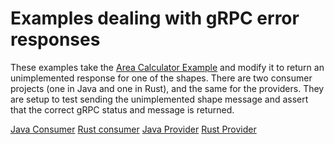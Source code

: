 # Examples dealing with gRPC error responses

These examples take the [Area Calculator Example](../area_calculator) and modify it to return an unimplemented
response for one of the shapes. There are two consumer projects (one in Java and one in Rust), and the same for the
providers. They are setup to test sending the unimplemented shape message and assert that the correct gRPC status and
message is returned.

[Java Consumer](consumer-jvm)
[Rust consumer](consumer-rust)
[Java Provider](provider-jvm)
[Rust Provider](provider-rust)
